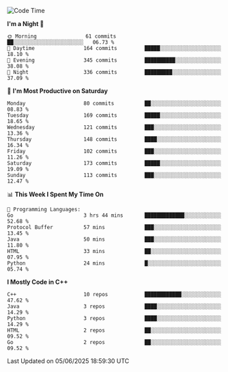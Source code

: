 <!--START_SECTION:waka-->
![Code Time](http://img.shields.io/badge/Code%20Time-391%20hrs%204%20mins-blue)

**I'm a Night 🦉** 

```text
🌞 Morning                61 commits          ██░░░░░░░░░░░░░░░░░░░░░░░   06.73 % 
🌆 Daytime                164 commits         █████░░░░░░░░░░░░░░░░░░░░   18.10 % 
🌃 Evening                345 commits         ██████████░░░░░░░░░░░░░░░   38.08 % 
🌙 Night                  336 commits         █████████░░░░░░░░░░░░░░░░   37.09 % 
```
📅 **I'm Most Productive on Saturday** 

```text
Monday                   80 commits          ██░░░░░░░░░░░░░░░░░░░░░░░   08.83 % 
Tuesday                  169 commits         █████░░░░░░░░░░░░░░░░░░░░   18.65 % 
Wednesday                121 commits         ███░░░░░░░░░░░░░░░░░░░░░░   13.36 % 
Thursday                 148 commits         ████░░░░░░░░░░░░░░░░░░░░░   16.34 % 
Friday                   102 commits         ███░░░░░░░░░░░░░░░░░░░░░░   11.26 % 
Saturday                 173 commits         █████░░░░░░░░░░░░░░░░░░░░   19.09 % 
Sunday                   113 commits         ███░░░░░░░░░░░░░░░░░░░░░░   12.47 % 
```


📊 **This Week I Spent My Time On** 

```text
💬 Programming Languages: 
Go                       3 hrs 44 mins       █████████████░░░░░░░░░░░░   52.68 % 
Protocol Buffer          57 mins             ███░░░░░░░░░░░░░░░░░░░░░░   13.45 % 
Java                     50 mins             ███░░░░░░░░░░░░░░░░░░░░░░   11.80 % 
HTML                     33 mins             ██░░░░░░░░░░░░░░░░░░░░░░░   07.95 % 
Python                   24 mins             █░░░░░░░░░░░░░░░░░░░░░░░░   05.74 % 
```

**I Mostly Code in C++** 

```text
C++                      10 repos            ████████████░░░░░░░░░░░░░   47.62 % 
Java                     3 repos             ████░░░░░░░░░░░░░░░░░░░░░   14.29 % 
Python                   3 repos             ████░░░░░░░░░░░░░░░░░░░░░   14.29 % 
HTML                     2 repos             ██░░░░░░░░░░░░░░░░░░░░░░░   09.52 % 
Go                       2 repos             ██░░░░░░░░░░░░░░░░░░░░░░░   09.52 % 
```




 Last Updated on 05/06/2025 18:59:30 UTC
<!--END_SECTION:waka-->
